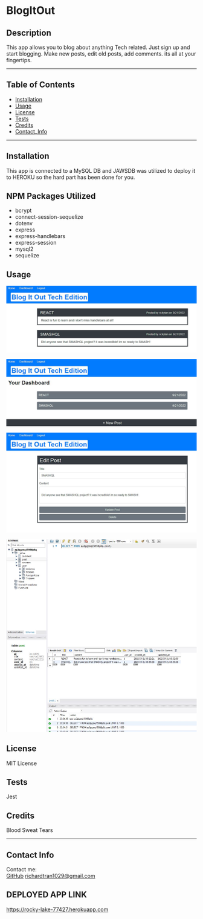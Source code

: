 # BlogItOut

## Description
This app allows you to blog about anything Tech related. Just sign up and start blogging. Make new posts, edit old posts, add comments. its all at your fingertips.

---

## Table of Contents
* [Installation](#installation)
* [Usage](#usage)
* [License](#license)
* [Tests](#tests)
* [Credits](#credits)
* [Contact_Info](#contact_info)

---

## Installation
This app is connected to a MySQL DB and JAWSDB was utilized to deploy it to HEROKU so the hard part has been done for you.

## NPM Packages Utilized
- bcrypt
- connect-session-sequelize
- dotenv
- express
- express-handlebars
- express-session
- mysql2
- sequelize


## Usage
![Screenshot](./assets/img/home.JPG?raw=true "Screenshot")

![Screenshot](./assets/img/dashboard.JPG?raw=true "Screenshot")

![Screenshot](./assets/img/editPost.JPG?raw=true "Screenshot")

![Screenshot](./assets/img/MYSQL.JPG?raw=true "Screenshot")

## License
MIT License
## Tests
Jest
## Credits
Blood Sweat Tears

---

## Contact Info
Contact me: <br/>
[GitHub](https://github.com/rtran1029)
<richardtran1029@gmail.com>

## DEPLOYED APP LINK

https://rocky-lake-77427.herokuapp.com
